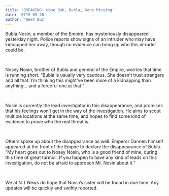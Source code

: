 ```yaml
---
title: 'BREAKING: Nose Bub, Bubla, Gone Missing'
date: '0719-09-26'
author: 'Weet Buz'
---
```


Bubla Nosin, a member of the Empire, has mysteriously disappeared yesterday night. Police reports show signs of an intruder who may have kidnapped her away, though no evidence can bring up who this intruder could be. 

‎

Nosey Nosin, brother of Bubla and general of the Empire, worries that time is running short. “Bubla is usually very cautious. She doesn’t trust strangers and all that. I’m thinking this might’ve been more of a kidnapping than anything... and a forceful one at that.”

‎

Nosin is currently the lead investigator in this disappearance, and promises that his feelings won’t get in the way of the investigation. He aims to scout multiple locations at the same time, and hopes to find some kind of evidence to prove who the real threat is.

‎

Others spoke up about the disappearance as well. Emperor Dannen himself appeared at the front of the Empire to declare the disappearance of Bubla. “My heart goes out to Nosey Nosin, who is a good friend of mine, during this time of great turmoil. If you happen to have any kind of leads on this investigation, do not be afraid to approach Mr. Nosin about it.”

‎

We at N.T News do hope that Nosin’s sister will be found in due time. Any updates will be quickly and swiftly reported. 